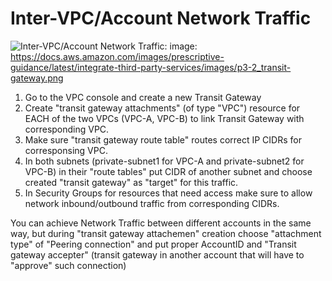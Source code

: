 # Inter-VPC/Account Network Traffic 

![Inter-VPC/Account Network Traffic:](https://docs.aws.amazon.com/images/prescriptive-guidance/latest/integrate-third-party-services/images/p3-2_transit-gateway.png)
image: https://docs.aws.amazon.com/images/prescriptive-guidance/latest/integrate-third-party-services/images/p3-2_transit-gateway.png


1. Go to the VPC console and create a new Transit Gateway
2. Create "transit gateway attachments" (of type "VPC") resource for EACH of the two VPCs (VPC-A, VPC-B) to link Transit Gateway with corresponding VPC.
3. Make sure "transit gateway route table" routes correct IP CIDRs for corresponsing VPC.
4. In both subnets (private-subnet1 for VPC-A and private-subnet2 for VPC-B) in their "route tables" put CIDR of another subnet and choose created "transit gateway" as "target" for this traffic.
5. In Security Groups for resources that need access make sure to allow network inbound/outbound traffic from corresponding CIDRs.

You can achieve Network Traffic between different accounts in the same way, but during "transit gateway attachemen" creation choose "attachment type" of  "Peering connection" and put proper AccountID and "Transit gateway accepter" (transit gateway in another account that will have to "approve" such connection)

